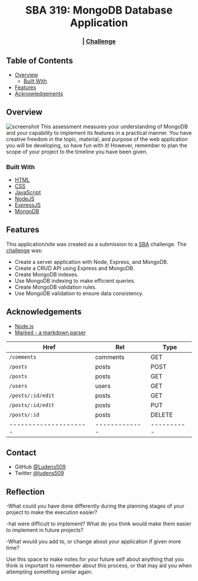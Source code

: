 <!-- Please update value in the {}  -->

<h1 align="center">SBA 319: 
MongoDB Database Application</h1>


<div align="center">
  <h3>
    <span> | </span>
    <a href="">
      Challenge
    </a>
  </h3>
</div>

<!-- TABLE OF CONTENTS -->

## Table of Contents


- [Overview](#overview)
  - [Built With](#built-with)
- [Features](#features)
- [Acknowledgements](#acknowledgements)

<!-- OVERVIEW -->

## Overview

![screenshot]([])
This assessment measures your understanding of MongoDB and your capability to implement its features in a practical manner. You have creative freedom in the topic, material, and purpose of the web application you will be developing, so have fun with it! However, remember to plan the scope of your project to the timeline you have been given.

### Built With

<!-- This section should list any major frameworks that you built your project using. Here are a few examples.-->

- [HTML](#)
- [CSS](#)  
- [JavaScript](https://www.javascript.com/)
- [NodeJS](https://ta.com/)
- [ExpressJS](https://ta.com/)
- [MongoDB](https://ta.com/)

## Features

<!-- List the features of your application or follow the template. Don't share the figma file here :) -->

This application/site was created as a submission to a [SBA](https://www.canva.com/design/DAFrigp0V5U/view?embed) challenge. The [challenge](https://www.canva.com/design/DAFtDB2xfOk/xEpMguB7x3VPSkrx3KaJgw/edit) was:

- Create a server application with Node, Express, and MongoDB.
- Create a CRUD API using Express and MongoDB.
- Create MongoDB indexes.
- Use MongoDB indexing to make efficient queries.
- Create MongoDB validation rules.
- Use MongoDB validation to ensure data consistency.


## Acknowledgements

<!-- This section should list any articles or add-ons/plugins that helps you to complete the project. This is optional but it will help you in the future. For exmpale -->

- [Node.js](https://nodejs.org/)
- [Marked - a markdown parser](https://github.com/chjj/marked)


| **Href**           | **Rel**     | **Type** |
|---------------------|-------------|----------|
| `/comments`         | comments    | GET      |
| `/posts`            | posts       | POST     |
| `/posts`            | posts       | GET      |
| `/users`            | users       | GET      |
| `/posts/:id/edit`   | posts       | GET      |
| `/posts/:id/edit`   | posts       | PUT      |
| `/posts/:id`        | posts       | DELETE   |
|---------------------|-------------|----------|


## Contact

- GitHub [@Ludens509](https://github.com/Ludens509)
- Twitter [@ludens509](https://twitter.com/ludens509)


## Reflection

-What could you have done differently during the planning stages of your project to make the execution easier?




-hat were difficult to implement? What do you think would make them easier to implement in future projects?




-What would you add to, or change about your application if given more time?




Use this space to make notes for your future self about anything that you think is important to remember about this process, or that may aid you when attempting something similar again.